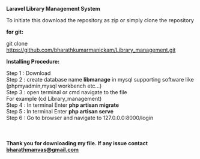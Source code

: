 **Laravel Library Management System**

To initiate this download the repository as zip or simply clone the repository

**for git:**

git clone https://github.com/bharathkumarmanickam/Library_management.git

**Installing Procedure:**

Step 1 : Download \
Step 2 : create database name **libmanage** in mysql supporting software like (phpmyadmin,mysql workbench etc...)\
Step 3 : open terminal or cmd navigate to the file \
         For example (cd Library_management)\
Step 4 : In terminal Enter **php artisan migrate**\
Step 5 : In terminal Enter **php artisan serve**\
Step 6 : Go to browser and navigate to 127.0.0.0:8000/login\
\
\
\
**Thank you for downloading my file. If any issue contact bharathmanvas@gmail.com**

